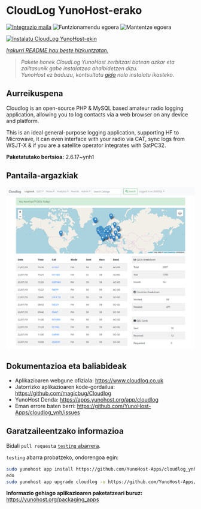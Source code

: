 <!--
Ohart ongi: README hau automatikoki sortu da <https://github.com/YunoHost/apps/tree/master/tools/readme_generator>ri esker
EZ editatu eskuz.
-->

# CloudLog YunoHost-erako

[![Integrazio maila](https://apps.yunohost.org/badge/integration/cloudlog)](https://ci-apps.yunohost.org/ci/apps/cloudlog/)
![Funtzionamendu egoera](https://apps.yunohost.org/badge/state/cloudlog)
![Mantentze egoera](https://apps.yunohost.org/badge/maintained/cloudlog)

[![Instalatu CloudLog YunoHost-ekin](https://install-app.yunohost.org/install-with-yunohost.svg)](https://install-app.yunohost.org/?app=cloudlog)

*[Irakurri README hau beste hizkuntzatan.](./ALL_README.md)*

> *Pakete honek CloudLog YunoHost zerbitzari batean azkar eta zailtasunik gabe instalatzea ahalbidetzen dizu.*  
> *YunoHost ez baduzu, kontsultatu [gida](https://yunohost.org/install) nola instalatu ikasteko.*

## Aurreikuspena

Cloudlog is an open-source PHP & MySQL based amateur radio logging application, allowing you to log contacts via a web browser on any device and platform.

This is an ideal general-purpose logging application, supporting HF to Microwave, it can even interface with your radio via CAT, sync logs from WSJT-X & if you are a satellite operator integrates with SatPC32.

**Paketatutako bertsioa:** 2.6.17~ynh1

## Pantaila-argazkiak

![CloudLog(r)en pantaila-argazkia](./doc/screenshots/screenshot.png)

## Dokumentazioa eta baliabideak

- Aplikazioaren webgune ofiziala: <https://www.cloudlog.co.uk>
- Jatorrizko aplikazioaren kode-gordailua: <https://github.com/magicbug/Cloudlog>
- YunoHost Denda: <https://apps.yunohost.org/app/cloudlog>
- Eman errore baten berri: <https://github.com/YunoHost-Apps/cloudlog_ynh/issues>

## Garatzaileentzako informazioa

Bidali `pull request`a [`testing` abarrera](https://github.com/YunoHost-Apps/cloudlog_ynh/tree/testing).

`testing` abarra probatzeko, ondorengoa egin:

```bash
sudo yunohost app install https://github.com/YunoHost-Apps/cloudlog_ynh/tree/testing --debug
edo
sudo yunohost app upgrade cloudlog -u https://github.com/YunoHost-Apps/cloudlog_ynh/tree/testing --debug
```

**Informazio gehiago aplikazioaren paketatzeari buruz:** <https://yunohost.org/packaging_apps>
